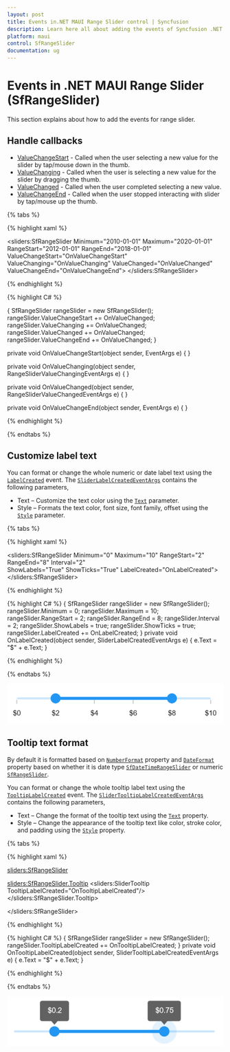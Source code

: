 ```yaml
---
layout: post
title: Events in.NET MAUI Range Slider control | Syncfusion 
description: Learn here all about adding the events of Syncfusion .NET MAUI Range Slider (SfRangeSlider) control and more.
platform: maui
control: SfRangeSlider
documentation: ug
---
```


# Events in .NET MAUI Range Slider (SfRangeSlider)

This section explains about how to add the events for range slider.

## Handle callbacks

* [ValueChangeStart](https://help.syncfusion.com/cr/maui/Syncfusion.Maui.Sliders.SliderBase.html#Syncfusion_Maui_Sliders_SliderBase_ValueChangeStart) -  Called when the user selecting a new value for the slider by tap/mouse down in the thumb.
* [ValueChanging](https://help.syncfusion.com/cr/maui/Syncfusion.Maui.Sliders.SfRangeSlider.html#Syncfusion_Maui_Sliders_SfRangeSlider_ValueChanging) - Called when the user is selecting a new value for the slider by dragging the thumb.
* [ValueChanged](https://help.syncfusion.com/cr/maui/Syncfusion.Maui.Sliders.SfRangeSlider.html#Syncfusion_Maui_Sliders_SfRangeSlider_ValueChanged) - Called when the user completed selecting a new value.
* [ValueChangeEnd](https://help.syncfusion.com/cr/maui/Syncfusion.Maui.Sliders.SliderBase.html#Syncfusion_Maui_Sliders_SliderBase_ValueChangeEnd) - Called when the user stopped interacting with slider by tap/mouse up the thumb.

{% tabs %}

{% highlight xaml %}

 <sliders:SfRangeSlider Minimum="2010-01-01" 
                        Maximum="2020-01-01" 
                        RangeStart="2012-01-01" 
                        RangeEnd="2018-01-01" 
                        ValueChangeStart="OnValueChangeStart" 
                        ValueChanging="OnValueChanging" 
                        ValueChanged="OnValueChanged" 
                        ValueChangeEnd="OnValueChangeEnd">
</sliders:SfRangeSlider>

{% endhighlight %}

{% highlight C# %}

{
   SfRangeSlider rangeSlider = new SfRangeSlider();
   rangeSlider.ValueChangeStart += OnValueChanged;
   rangeSlider.ValueChanging += OnValueChanged;
   rangeSlider.ValueChanged += OnValueChanged;
   rangeSlider.ValueChangeEnd += OnValueChanged;
}

private void OnValueChangeStart(object sender, EventArgs e)
{
}

private void OnValueChanging(object sender, RangeSliderValueChangingEventArgs e)
{
}

private void OnValueChanged(object sender, RangeSliderValueChangedEventArgs e)
{
}

private void OnValueChangeEnd(object sender, EventArgs e)
{
}

{% endhighlight %}

{% endtabs %}

## Customize label text

You can format or change the whole numeric or date label text using the [`LabelCreated`](https://help.syncfusion.com/cr/maui/Syncfusion.Maui.Sliders.SliderBase.html#Syncfusion_Maui_Sliders_SliderBase_LabelCreated) event. The [`SliderLabelCreatedEventArgs`](https://help.syncfusion.com/cr/maui/Syncfusion.Maui.Sliders.SliderLabelCreatedEventArgs.html) contains the following parameters,

* Text – Customize the text color using the [`Text`](https://help.syncfusion.com/cr/maui/Syncfusion.Maui.Sliders.SliderLabelCreatedEventArgs.html#Syncfusion_Maui_Sliders_SliderLabelCreatedEventArgs_Style) parameter.
* Style – Formats the text color, font size, font family, offset using the [`Style`](https://help.syncfusion.com/cr/maui/Syncfusion.Maui.Sliders.SliderLabelCreatedEventArgs.html#Syncfusion_Maui_Sliders_SliderLabelCreatedEventArgs_Style) parameter.

{% tabs %}

{% highlight xaml %}

<sliders:SfRangeSlider Minimum="0" 
                       Maximum="10" 
                       RangeStart="2" 
                       RangeEnd="8"
                       Interval="2"   
                       ShowLabels="True" 
                       ShowTicks="True" 
                       LabelCreated="OnLabelCreated">
</sliders:SfRangeSlider>

{% endhighlight %}

{% highlight C# %}
{
   SfRangeSlider rangeSlider = new SfRangeSlider();
   rangeSlider.Minimum = 0;
   rangeSlider.Maximum = 10;
   rangeSlider.RangeStart = 2;
   rangeSlider.RangeEnd = 8;
   rangeSlider.Interval = 2;
   rangeSlider.ShowLabels = true;
   rangeSlider.ShowTicks = true;
   rangeSlider.LabelCreated += OnLabelCreated;
}
private void OnLabelCreated(object sender, SliderLabelCreatedEventArgs e)
{
	e.Text = "$" + e.Text;
}

{% endhighlight %}

{% endtabs %}

![RangeSlider custom label](images/labels-and-dividers/custom-label.png)

## Tooltip text format

By default it is formatted based on [`NumberFormat`](https://help.syncfusion.com/cr/maui/Syncfusion.Maui.Sliders.NumericRangeSliderBase.html#Syncfusion_Maui_Sliders_NumericRangeSliderBase_NumberFormat)  property and [`DateFormat`](https://help.syncfusion.com/cr/maui/Syncfusion.Maui.Sliders.DateTimeRangeSliderBase.html#Syncfusion_Maui_Sliders_DateTimeRangeSliderBase_DateFormat) property based on whether it is date type [`SfDateTimeRangeSlider`](https://help.syncfusion.com/cr/maui/Syncfusion.Maui.Sliders.SfDateTimeRangeSlider.html) or numeric [`SfRangeSlider`](https://help.syncfusion.com/cr/maui/Syncfusion.Maui.Sliders.SfRangeSlider.html).

You can format or change the whole tooltip label text using the [`TooltipLabelCreated`](https://help.syncfusion.com/cr/maui/Syncfusion.Maui.Sliders.SliderTooltip.html#Syncfusion_Maui_Sliders_SliderTooltip_TooltipLabelCreated) event. The [`SliderTooltipLabelCreatedEventArgs`](https://help.syncfusion.com/cr/maui/Syncfusion.Maui.Sliders.SliderTooltipLabelCreatedEventArgs.html) contains the following parameters,

* Text – Change the format of the tooltip text using the [`Text`](https://help.syncfusion.com/cr/maui/Syncfusion.Maui.Sliders.SliderTooltipLabelCreatedEventArgs.html#Syncfusion_Maui_Sliders_SliderTooltipLabelCreatedEventArgs_Text) property.
* Style – Change the appearance of the tooltip text like color, stroke color, and padding using the [`Style`](https://help.syncfusion.com/cr/maui/Syncfusion.Maui.Sliders.SliderTooltipLabelCreatedEventArgs.html) property.

{% tabs %}

{% highlight xaml %}

<sliders:SfRangeSlider>

   <sliders:SfRangeSlider.Tooltip>
      <sliders:SliderTooltip TooltipLabelCreated="OnTooltipLabelCreated"/>
   </sliders:SfRangeSlider.Tooltip>

</sliders:SfRangeSlider>

{% endhighlight %}

{% highlight C# %}
{
    SfRangeSlider rangeSlider = new SfRangeSlider();
    rangeSlider.TooltipLabelCreated += OnTooltipLabelCreated;
 }
 private void OnTooltipLabelCreated(object sender, SliderTooltipLabelCreatedEventArgs e)
 {
     e.Text = "$" + e.Text;
 }

{% endhighlight %}

{% endtabs %}

![RangeSlider custom tooltip](images/tooltip/custom-tooltip.png)

